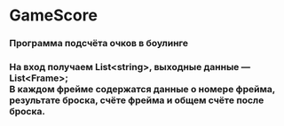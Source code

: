 # GameScore
### Программа подсчёта очков в боулинге
### На вход получаем List\<string\>, выходные данные — List\<Frame\>;<br>В каждом фрейме содержатся данные о номере фрейма, результате броска, счёте фрейма и общем счёте после броска.
